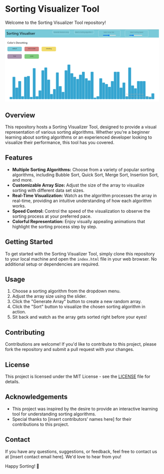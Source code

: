 # Sorting Visualizer Tool

Welcome to the Sorting Visualizer Tool repository!

![Image Description](Home_Screen.png)

## Overview
This repository hosts a Sorting Visualizer Tool, designed to provide a visual representation of various sorting algorithms. Whether you're a beginner learning about sorting algorithms or an experienced developer looking to visualize their performance, this tool has you covered.

## Features
- **Multiple Sorting Algorithms:** Choose from a variety of popular sorting algorithms, including Bubble Sort, Quick Sort, Merge Sort, Insertion Sort, and more.
- **Customizable Array Size:** Adjust the size of the array to visualize sorting with different data set sizes.
- **Real-Time Visualization:** Watch as the algorithm processes the array in real-time, providing an intuitive understanding of how each algorithm works.
- **Speed Control:** Control the speed of the visualization to observe the sorting process at your preferred pace.
- **Colorful Representation:** Enjoy visually appealing animations that highlight the sorting process step by step.

## Getting Started
To get started with the Sorting Visualizer Tool, simply clone this repository to your local machine and open the `index.html` file in your web browser. No additional setup or dependencies are required.

## Usage
1. Choose a sorting algorithm from the dropdown menu.
2. Adjust the array size using the slider.
3. Click the "Generate Array" button to create a new random array.
4. Click the "Sort" button to visualize the chosen sorting algorithm in action.
5. Sit back and watch as the array gets sorted right before your eyes!

## Contributing
Contributions are welcome! If you'd like to contribute to this project, please fork the repository and submit a pull request with your changes.

## License
This project is licensed under the MIT License - see the [LICENSE](LICENSE) file for details.

## Acknowledgements
- This project was inspired by the desire to provide an interactive learning tool for understanding sorting algorithms.
- Special thanks to [insert contributors' names here] for their contributions to this project.

## Contact
If you have any questions, suggestions, or feedback, feel free to contact us at [insert contact email here]. We'd love to hear from you!

Happy Sorting! 🚀
